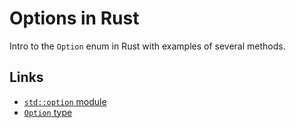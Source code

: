 # Options in Rust

Intro to the `Option` enum in Rust with examples of several methods.


## Links

  * [`std::option` module](https://doc.rust-lang.org/std/option/)
  * [`Option` type](https://doc.rust-lang.org/std/option/enum.Option.html)
